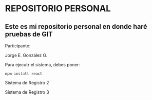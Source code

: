 # REPOSITORIO PERSONAL

## Este es mi repositorio personal en donde haré pruebas de GIT

Participante:

Jorge E. González G.

Para ejecutr el sistema, debes poner:

````npm install react````

Sistema de Registro 2

Sistema de Registro 3
